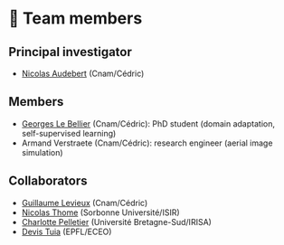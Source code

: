 # 👥 Team members

## Principal investigator

* [Nicolas Audebert](https://nicolas.audebert.at) (Cnam/Cédric)

## Members

* [Georges Le Bellier](https://fr.linkedin.com/in/georges-le-bellier) (Cnam/Cédric): PhD student (domain adaptation, self-supervised learning)
* Armand Verstraete (Cnam/Cédric): research engineer (aerial image simulation)

## Collaborators

* [Guillaume Levieux](https://guillaumelevieux.xyz/) (Cnam/Cédric)
* [Nicolas Thome](http://cedric.cnam.fr/~thomen/) (Sorbonne Université/ISIR)
* [Charlotte Pelletier](https://sites.google.com/site/charpelletier/) (Université Bretagne-Sud/IRISA)
* [Devis Tuia](https://sites.google.com/site/devistuia/) (EPFL/ECEO)
